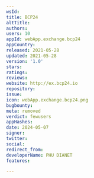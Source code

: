 ```yaml
---
wsId: 
title: BCP24
altTitle: 
authors: 
users: 10
appId: webApp.exchange.bcp24
appCountry: 
released: 2021-05-28
updated: 2021-05-28
version: '1.0'
stars: 
ratings: 
reviews: 
website: http://ex.bcp24.io
repository: 
issue: 
icon: webApp.exchange.bcp24.png
bugbounty: 
meta: removed
verdict: fewusers
appHashes: 
date: 2024-05-07
signer: 
twitter: 
social: 
redirect_from: 
developerName: PHU DIANET
features: 

---
```


